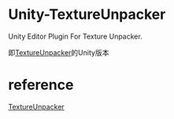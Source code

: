 # Unity-TextureUnpacker
Unity Editor Plugin For Texture Unpacker. 

即[TextureUnpacker](https://github.com/Jimase/TextureUnpacker)的Unity版本 

# reference
[TextureUnpacker](https://github.com/Jimase/TextureUnpacker)
